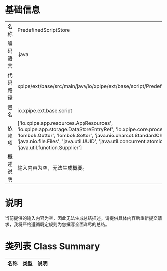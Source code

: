 # 基础信息

|      |      |
|------|------|
| 名称 | PredefinedScriptStore |
| 编码语言 | .java |
| 代码路径 | xpipe/ext/base/src/main/java/io/xpipe/ext/base/script/PredefinedScriptStore.java |
| 包名 | io.xpipe.ext.base.script |
| 依赖项 | ['io.xpipe.app.resources.AppResources', 'io.xpipe.app.storage.DataStoreEntryRef', 'io.xpipe.core.process.ShellDialects', 'lombok.Getter', 'lombok.Setter', 'java.nio.charset.StandardCharsets', 'java.nio.file.Files', 'java.util.UUID', 'java.util.concurrent.atomic.AtomicReference', 'java.util.function.Supplier'] |
| 概述说明 | 输入内容为空，无法生成概要。 |

# 说明

当前提供的输入内容为空，因此无法生成总结描述。请提供具体内容后重新提交请求，我将严格遵循既定规则为您撰写全面详尽的总结。

# 类列表 Class Summary

| 名称   | 类型  | 说明 |
|-------|------|-------------|




